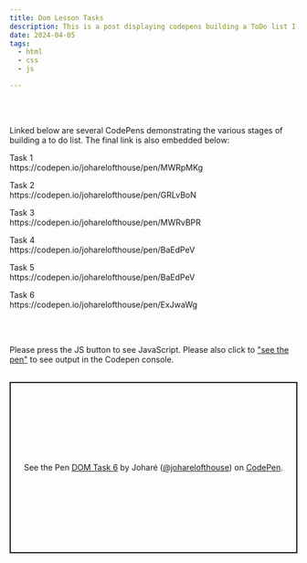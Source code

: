 ```yaml
---
title: Dom Lesson Tasks
description: This is a post displaying codepens building a ToDo list I created using HTML, CSS ansJavaScript.
date: 2024-04-05
tags:
  - html
  - css
  - js

---
```

<!-- Leverage agile frameworks to provide a robust synopsis for high level overviews. Iterative approaches to corporate strategy foster collaborative thinking to further the overall value proposition. Organically grow the holistic world view of disruptive innovation via workplace diversity and empowerment.

Bring to the table win-win survival strategies to ensure proactive domination. At the end of the day, going forward, a new normal that has evolved from generation X is on the runway heading towards a streamlined cloud solution. User generated content in real-time will have multiple touchpoints for offshoring.

## Section Header

Capitalize on low hanging fruit to identify a ballpark value added activity to beta test. Override the digital divide with additional clickthroughs from DevOps. Nanotechnology immersion along the information highway will close the loop on focusing solely on the bottom line.

```diff-js
 // this is a command
 function myCommand() {
+  let counter = 0;
-  let counter = 1;
   counter++;
 }

 // Test with a line break above this line.
 console.log('Test');
``` -->
<br>
<br>
<p>Linked below are several CodePens demonstrating the various stages of building a to do list. The final link is also embedded below:</p>

<p>Task 1<br>
https://codepen.io/joharelofthouse/pen/MWRpMKg</p>

<p>Task 2<br>
https://codepen.io/joharelofthouse/pen/GRLvBoN</p>

<p>Task 3<br>
https://codepen.io/joharelofthouse/pen/MWRvBPR</p>

<p>Task 4<br>
https://codepen.io/joharelofthouse/pen/BaEdPeV</p>

<p>Task 5<br>
https://codepen.io/joharelofthouse/pen/BaEdPeV</p>

<p>Task 6<br>
https://codepen.io/joharelofthouse/pen/ExJwaWg</p>
<br>
<br>
<p>Please press the <span class="pink">JS</span> button to see <span class="pink">JavaScript</span>. Please also click to <a href="https://codepen.io/joharelofthouse/pen/eYoRXGq">"see the pen"</a> to see output in the Codepen console.
<br>
<br>
<p class="codepen" data-height="300" data-theme-id="dark" data-default-tab="js" data-slug-hash="ExJwaWg" data-user="joharelofthouse" style="height: 300px; box-sizing: border-box; display: flex; align-items: center; justify-content: center; border: 2px solid; margin: 1em 0; padding: 1em;">
  <span>See the Pen <a href="https://codepen.io/joharelofthouse/pen/ExJwaWg">
  DOM Task 6</a> by Joharé (<a href="https://codepen.io/joharelofthouse">@joharelofthouse</a>)
  on <a href="https://codepen.io">CodePen</a>.</span>
</p>
<script async src="https://cpwebassets.codepen.io/assets/embed/ei.js"></script>
